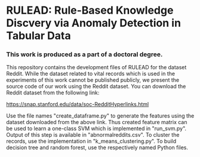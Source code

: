 # RULEAD: Rule-Based Knowledge Discvery via Anomaly Detection in Tabular Data

### This work is produced as a part of a doctoral degree.


This repository contains the development files of RULEAD for the dataset Reddit. While the dataset related to vital records which is used in the experiments of this work cannot be published publicly, we present the source code of our work using the Reddit dataset. You can download the Reddit dataset from the following link:

https://snap.stanford.edu/data/soc-RedditHyperlinks.html

Use the file names "create_dataframe.py" to generate the features using the dataset downloaded from the above link. Thus created feature matrix can be used to learn a one-class SVM which is implemented in "run_svm.py". Output of this step is available in "abnormalreddits.csv". To cluster the records, use the implementation in "k_means_clustering.py". To build decision tree and random forest, use the respectively named Python files.

